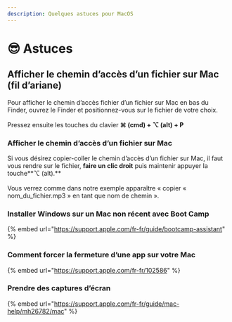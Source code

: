 ```yaml
---
description: Quelques astuces pour MacOS
---
```


# 😎 Astuces

## Afficher le chemin d’accès d’un fichier sur Mac (fil d’ariane)

Pour afficher le chemin d’accès fichier d’un fichier sur Mac en bas du Finder, ouvrez le Finder et positionnez-vous sur le fichier de votre choix. \
\
Pressez ensuite les touches du clavier **⌘ (cmd) + ⌥ (alt) + P**

### Afficher le chemin d’accès d’un fichier sur Mac

Si vous désirez copier-coller le chemin d’accès d’un fichier sur Mac, il faut vous rendre sur le fichier, **faire un clic droit** puis maintenir appuyer la touche**⌥ (alt).** \
\
Vous verrez comme dans notre exemple apparaître « copier « nom\_du\_fichier.mp3 » en tant que nom de chemin ».

### Installer Windows sur un Mac non récent avec Boot Camp

{% embed url="https://support.apple.com/fr-fr/guide/bootcamp-assistant" %}

### Comment forcer la fermeture d’une app sur votre Mac

{% embed url="https://support.apple.com/fr-fr/102586" %}

### Prendre des captures d’écran

{% embed url="https://support.apple.com/fr-fr/guide/mac-help/mh26782/mac" %}
